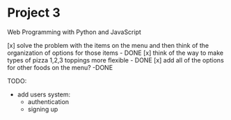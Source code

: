 # Project 3

Web Programming with Python and JavaScript

[x] solve the problem with the items on the menu and then think of the organization of options for those items - DONE
[x] think of the way to make types of pizza 1,2,3 toppings more flexible - DONE
[x] add all of the options for other foods on the menu? -DONE

TODO:
- add users system:
  - authentication
  - signing up
